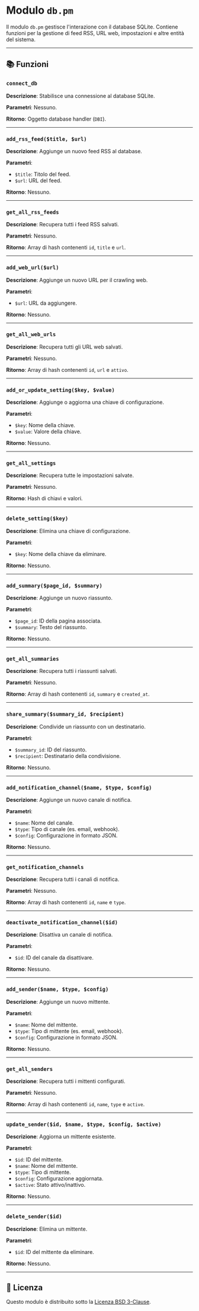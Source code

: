 # Modulo `db.pm`

Il modulo `db.pm` gestisce l'interazione con il database SQLite. Contiene funzioni per la gestione di feed RSS, URL web, impostazioni e altre entità del sistema.

---

## 📚 Funzioni

### `connect_db`
**Descrizione**: Stabilisce una connessione al database SQLite.

**Parametri**: Nessuno.

**Ritorno**: Oggetto database handler (`DBI`).

---

### `add_rss_feed($title, $url)`
**Descrizione**: Aggiunge un nuovo feed RSS al database.

**Parametri**:
- `$title`: Titolo del feed.
- `$url`: URL del feed.

**Ritorno**: Nessuno.

---

### `get_all_rss_feeds`
**Descrizione**: Recupera tutti i feed RSS salvati.

**Parametri**: Nessuno.

**Ritorno**: Array di hash contenenti `id`, `title` e `url`.

---

### `add_web_url($url)`
**Descrizione**: Aggiunge un nuovo URL per il crawling web.

**Parametri**:
- `$url`: URL da aggiungere.

**Ritorno**: Nessuno.

---

### `get_all_web_urls`
**Descrizione**: Recupera tutti gli URL web salvati.

**Parametri**: Nessuno.

**Ritorno**: Array di hash contenenti `id`, `url` e `attivo`.

---

### `add_or_update_setting($key, $value)`
**Descrizione**: Aggiunge o aggiorna una chiave di configurazione.

**Parametri**:
- `$key`: Nome della chiave.
- `$value`: Valore della chiave.

**Ritorno**: Nessuno.

---

### `get_all_settings`
**Descrizione**: Recupera tutte le impostazioni salvate.

**Parametri**: Nessuno.

**Ritorno**: Hash di chiavi e valori.

---

### `delete_setting($key)`
**Descrizione**: Elimina una chiave di configurazione.

**Parametri**:
- `$key`: Nome della chiave da eliminare.

**Ritorno**: Nessuno.

---

### `add_summary($page_id, $summary)`
**Descrizione**: Aggiunge un nuovo riassunto.

**Parametri**:
- `$page_id`: ID della pagina associata.
- `$summary`: Testo del riassunto.

**Ritorno**: Nessuno.

---

### `get_all_summaries`
**Descrizione**: Recupera tutti i riassunti salvati.

**Parametri**: Nessuno.

**Ritorno**: Array di hash contenenti `id`, `summary` e `created_at`.

---

### `share_summary($summary_id, $recipient)`
**Descrizione**: Condivide un riassunto con un destinatario.

**Parametri**:
- `$summary_id`: ID del riassunto.
- `$recipient`: Destinatario della condivisione.

**Ritorno**: Nessuno.

---

### `add_notification_channel($name, $type, $config)`
**Descrizione**: Aggiunge un nuovo canale di notifica.

**Parametri**:
- `$name`: Nome del canale.
- `$type`: Tipo di canale (es. email, webhook).
- `$config`: Configurazione in formato JSON.

**Ritorno**: Nessuno.

---

### `get_notification_channels`
**Descrizione**: Recupera tutti i canali di notifica.

**Parametri**: Nessuno.

**Ritorno**: Array di hash contenenti `id`, `name` e `type`.

---

### `deactivate_notification_channel($id)`
**Descrizione**: Disattiva un canale di notifica.

**Parametri**:
- `$id`: ID del canale da disattivare.

**Ritorno**: Nessuno.

---

### `add_sender($name, $type, $config)`
**Descrizione**: Aggiunge un nuovo mittente.

**Parametri**:
- `$name`: Nome del mittente.
- `$type`: Tipo di mittente (es. email, webhook).
- `$config`: Configurazione in formato JSON.

**Ritorno**: Nessuno.

---

### `get_all_senders`
**Descrizione**: Recupera tutti i mittenti configurati.

**Parametri**: Nessuno.

**Ritorno**: Array di hash contenenti `id`, `name`, `type` e `active`.

---

### `update_sender($id, $name, $type, $config, $active)`
**Descrizione**: Aggiorna un mittente esistente.

**Parametri**:
- `$id`: ID del mittente.
- `$name`: Nome del mittente.
- `$type`: Tipo di mittente.
- `$config`: Configurazione aggiornata.
- `$active`: Stato attivo/inattivo.

**Ritorno**: Nessuno.

---

### `delete_sender($id)`
**Descrizione**: Elimina un mittente.

**Parametri**:
- `$id`: ID del mittente da eliminare.

**Ritorno**: Nessuno.

---

## 📄 Licenza

Questo modulo è distribuito sotto la [Licenza BSD 3-Clause](../LICENSE).
